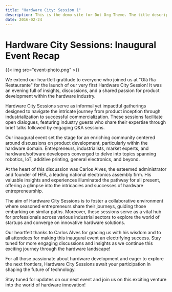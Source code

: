 ```yaml
---
title: "Hardware City: Session 1"
description: This is the demo site for Dot Org Theme. The title description and images front matter is required for meta og content.
date: 2016-02-24
---
```


# Hardware City Sessions: Inaugural Event Recap

{{< img src="event-photo.png" >}}

We extend our heartfelt gratitude to everyone who joined us at "Olá Ria Restaurante" for the launch of our very first Hardware City Session! It was an evening full of insights, discussions, and a shared passion for product development within the hardware industry.

Hardware City Sessions serve as informal yet impactful gatherings designed to navigate the intricate journey from product inception through industrialization to successful commercialization. These sessions facilitate open dialogues, featuring industry guests who share their expertise through brief talks followed by engaging Q&A sessions.

Our inaugural event set the stage for an enriching community centered around discussions on product development, particularly within the hardware domain. Entrepreneurs, industrialists, market experts, and hardware/software developers converged to delve into topics spanning robotics, IoT, additive printing, general electronics, and beyond.

At the heart of this discussion was Carlos Alves, the esteemed administrator and founder of HFA, a leading national electronics assembly firm. His valuable insights and experiences illuminated the pathway for all present, offering a glimpse into the intricacies and successes of hardware entrepreneurship.

The aim of Hardware City Sessions is to foster a collaborative environment where seasoned entrepreneurs share their journeys, guiding those embarking on similar paths. Moreover, these sessions serve as a vital hub for professionals across various industrial sectors to explore the world of startups and converge on innovative hardware solutions.

Our heartfelt thanks to Carlos Alves for gracing us with his wisdom and to all attendees for making this inaugural event an electrifying success. Stay tuned for more engaging discussions and insights as we continue this exciting journey through the hardware landscape!

For all those passionate about hardware development and eager to explore the next frontiers, Hardware City Sessions await your participation in shaping the future of technology.

Stay tuned for updates on our next event and join us on this exciting venture into the world of hardware innovation!
